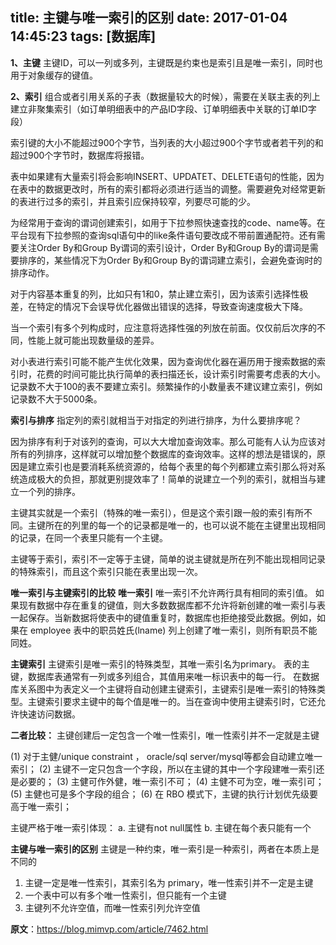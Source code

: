 title: 主键与唯一索引的区别
date: 2017-01-04 14:45:23
tags: [数据库]
---
**1、主键**
主键ID，可以一列或多列，主键既是约束也是索引且是唯一索引，同时也用于对象缓存的键值。

**2、索引**
组合或者引用关系的子表（数据量较大的时候），需要在关联主表的列上建立非聚集索引（如订单明细表中的产品ID字段、订单明细表中关联的订单ID字段）

索引键的大小不能超过900个字节，当列表的大小超过900个字节或者若干列的和超过900个字节时，数据库将报错。

表中如果建有大量索引将会影响INSERT、UPDATET、DELETE语句的性能，因为在表中的数据更改时，所有的索引都将必须进行适当的调整。需要避免对经常更新的表进行过多的索引，并且索引应保持较窄，列要尽可能的少。

为经常用于查询的谓词创建索引，如用于下拉参照快速查找的code、name等。在平台现有下拉参照的查询sql语句中的like条件语句要改成不带前置通配符。还有需要关注Order By和Group By谓词的索引设计，Order By和Group By的谓词是需要排序的，某些情况下为Order By和Group By的谓词建立索引，会避免查询时的排序动作。

对于内容基本重复的列，比如只有1和0，禁止建立索引，因为该索引选择性极差，在特定的情况下会误导优化器做出错误的选择，导致查询速度极大下降。

当一个索引有多个列构成时，应注意将选择性强的列放在前面。仅仅前后次序的不同，性能上就可能出现数量级的差异。

对小表进行索引可能不能产生优化效果，因为查询优化器在遍历用于搜索数据的索引时，花费的时间可能比执行简单的表扫描还长，设计索引时需要考虑表的大小。记录数不大于100的表不要建立索引。频繁操作的小数量表不建议建立索引，例如记录数不大于5000条。


**索引与排序**
指定列的索引就相当于对指定的列进行排序，为什么要排序呢？

因为排序有利于对该列的查询，可以大大增加查询效率。那么可能有人认为应该对所有的列排序，这样就可以增加整个数据库的查询效率。这样的想法是错误的，原因是建立索引也是要消耗系统资源的，给每个表里的每个列都建立索引那么将对系统造成极大的负担，那就更别提效率了！简单的说建立一个列的索引，就相当与建立一个列的排序。

主键其实就是一个索引（特殊的唯一索引），但是这个索引跟一般的索引有所不同。主键所在的列里的每一个的记录都是唯一的，也可以说不能在主键里出现相同的记录，在同一个表里只能有一个主键。

主键等于索引，索引不一定等于主键，简单的说主键就是所在列不能出现相同记录的特殊索引，而且这个索引只能在表里出现一次。

**唯一索引与主键索引的比较**
**唯一索引**
唯一索引不允许两行具有相同的索引值。
如果现有数据中存在重复的键值，则大多数数据库都不允许将新创建的唯一索引与表一起保存。当新数据将使表中的键值重复时，数据库也拒绝接受此数据。例如，如果在 employee 表中的职员姓氏(lname) 列上创建了唯一索引，则所有职员不能同姓。

**主键索引**
主键索引是唯一索引的特殊类型，其唯一索引名为primary。
表的主键，数据库表通常有一列或多列组合，其值用来唯一标识表中的每一行。
在数据库关系图中为表定义一个主键将自动创建主键索引，主键索引是唯一索引的特殊类型。主键索引要求主键中的每个值是唯一的。当在查询中使用主键索引时，它还允许快速访问数据。

**二者比较：**
主键创建后一定包含一个唯一性索引，唯一性索引并不一定就是主键

(1) 对于主健/unique constraint ， oracle/sql server/mysql等都会自动建立唯一索引；
(2) 主键不一定只包含一个字段，所以在主键的其中一个字段建唯一索引还是必要的；
(3) 主健可作外健，唯一索引不可；
(4) 主健不可为空，唯一索引可；
(5) 主健也可是多个字段的组合；
(6) 在 RBO 模式下，主键的执行计划优先级要高于唯一索引；

主键严格于唯一索引体现：
a. 主键有not null属性
b. 主键在每个表只能有一个

**主键与唯一索引的区别**
主键是一种约束，唯一索引是一种索引，两者在本质上是不同的
1. 主键一定是唯一性索引，其索引名为 primary，唯一性索引并不一定是主键
2. 一个表中可以有多个唯一性索引，但只能有一个主键
3. 主键列不允许空值，而唯一性索引列允许空值

**原文**：https://blog.mimvp.com/article/7462.html
